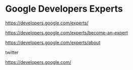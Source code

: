 # Google Developers Experts  



https://developers.google.com/experts/  

https://developers.google.com/experts/become-an-expert  

https://developers.google.com/experts/about  




twitter  


https://developers.google.com/  


